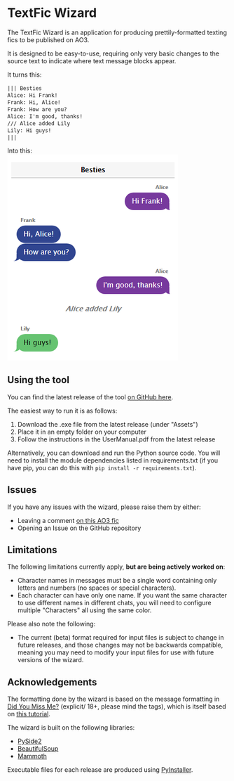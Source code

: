 # TextFic Wizard
The TextFic Wizard is an application for producing prettily-formatted texting 
fics to be published on AO3.  

It is designed to be easy-to-use, requiring only very basic changes to the 
source text to indicate where text message blocks appear.

It turns this:  

    ||| Besties
    Alice: Hi Frank!
    Frank: Hi, Alice!
    Frank: How are you?
    Alice: I'm good, thanks!
    /// Alice added Lily
    Lily: Hi guys!
    |||

Into this:  
![Example image](example.png)

## Using the tool
  
You can find the latest release of the tool 
[on GitHub here](https://github.com/settifora/textficwizard/releases).

The easiest way to run it is as follows:
1. Download the .exe file from the latest release (under "Assets")
2. Place it in an empty folder on your computer
3. Follow the instructions in the UserManual.pdf from the latest release  

Alternatively, you can download and run the Python source code. You will need to
install the module dependencies listed in requirements.txt (if you have pip, you
can do this with `pip install -r requirements.txt`).  

## Issues
If you have any issues with the wizard, please raise them by either:
* Leaving a comment [on this AO3 fic](https://archiveofourown.org/works/38342398)
* Opening an Issue on the GitHub repository

## Limitations
The following limitations currently apply, **but are being actively worked on**:
* Character names in messages must be a single word containing only letters and 
numbers (no spaces or special characters).
* Each character can have only one name. If you want the same character to use 
different names in different chats, you will need to configure multiple 
"Characters" all using the same color.

Please also note the following:
* The current (beta) format required for input files is subject to change in 
future releases, and those changes may not be backwards compatible, meaning you 
may need to modify your input files for use with future versions of the wizard.

## Acknowledgements
The formatting done by the wizard is based on the message formatting in 
[Did You Miss Me?](https://archiveofourown.org/works/36253849/chapters/90375916)
(explicit/ 18+, please mind the tags), which is itself based on
[this tutorial](https://archiveofourown.org/works/6434845/chapters/14729722).

The wizard is built on the following libraries:
* [PySide2](https://pypi.org/project/PySide2/)
* [BeautifulSoup](https://pypi.org/project/beautifulsoup4/)
* [Mammoth](https://pypi.org/project/mammoth/)

Executable files for each release are produced using [PyInstaller](https://pypi.org/project/pyinstaller/).

